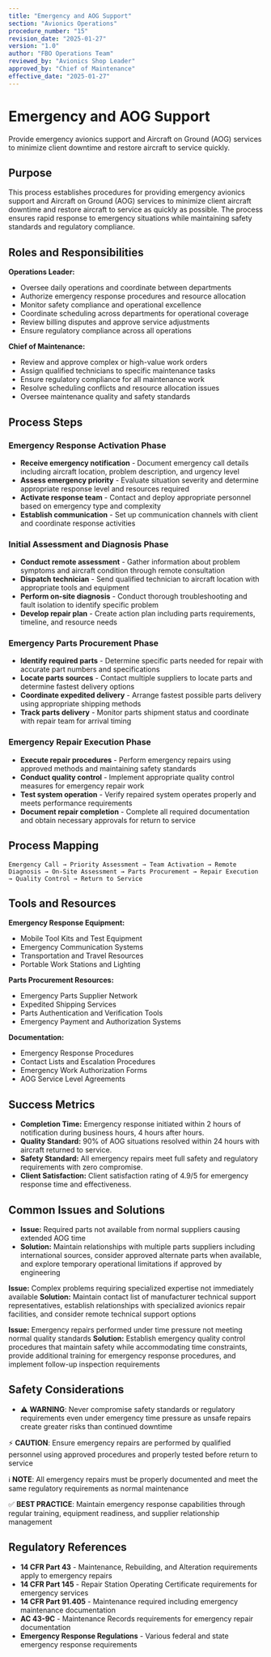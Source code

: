 ```yaml
---
title: "Emergency and AOG Support"
section: "Avionics Operations"
procedure_number: "15"
revision_date: "2025-01-27"
version: "1.0"
author: "FBO Operations Team"
reviewed_by: "Avionics Shop Leader"
approved_by: "Chief of Maintenance"
effective_date: "2025-01-27"
---
```


# Emergency and AOG Support

Provide emergency avionics support and Aircraft on Ground (AOG) services to minimize client downtime and restore aircraft to service quickly.

## Purpose

This process establishes procedures for providing emergency avionics support and Aircraft on Ground (AOG) services to minimize client aircraft downtime and restore aircraft to service as quickly as possible. The process ensures rapid response to emergency situations while maintaining safety standards and regulatory compliance.

## Roles and Responsibilities

**Operations Leader:**

- Oversee daily operations and coordinate between departments
- Authorize emergency response procedures and resource allocation
- Monitor safety compliance and operational excellence
- Coordinate scheduling across departments for operational coverage
- Review billing disputes and approve service adjustments
- Ensure regulatory compliance across all operations

**Chief of Maintenance:**

- Review and approve complex or high-value work orders
- Assign qualified technicians to specific maintenance tasks
- Ensure regulatory compliance for all maintenance work
- Resolve scheduling conflicts and resource allocation issues
- Oversee maintenance quality and safety standards
## Process Steps

### Emergency Response Activation Phase

- **Receive emergency notification** - Document emergency call details including aircraft location, problem description, and urgency level
- **Assess emergency priority** - Evaluate situation severity and determine appropriate response level and resources required
- **Activate response team** - Contact and deploy appropriate personnel based on emergency type and complexity
- **Establish communication** - Set up communication channels with client and coordinate response activities

### Initial Assessment and Diagnosis Phase

- **Conduct remote assessment** - Gather information about problem symptoms and aircraft condition through remote consultation
- **Dispatch technician** - Send qualified technician to aircraft location with appropriate tools and equipment
- **Perform on-site diagnosis** - Conduct thorough troubleshooting and fault isolation to identify specific problem
- **Develop repair plan** - Create action plan including parts requirements, timeline, and resource needs

### Emergency Parts Procurement Phase

- **Identify required parts** - Determine specific parts needed for repair with accurate part numbers and specifications
- **Locate parts sources** - Contact multiple suppliers to locate parts and determine fastest delivery options
- **Coordinate expedited delivery** - Arrange fastest possible parts delivery using appropriate shipping methods
- **Track parts delivery** - Monitor parts shipment status and coordinate with repair team for arrival timing

### Emergency Repair Execution Phase

- **Execute repair procedures** - Perform emergency repairs using approved methods and maintaining safety standards
- **Conduct quality control** - Implement appropriate quality control measures for emergency repair work
- **Test system operation** - Verify repaired system operates properly and meets performance requirements
- **Document repair completion** - Complete all required documentation and obtain necessary approvals for return to service

## Process Mapping

```
Emergency Call → Priority Assessment → Team Activation → Remote Diagnosis → On-Site Assessment → Parts Procurement → Repair Execution → Quality Control → Return to Service
```

## Tools and Resources

**Emergency Response Equipment:**

- Mobile Tool Kits and Test Equipment
- Emergency Communication Systems
- Transportation and Travel Resources
- Portable Work Stations and Lighting

**Parts Procurement Resources:**

- Emergency Parts Supplier Network
- Expedited Shipping Services
- Parts Authentication and Verification Tools
- Emergency Payment and Authorization Systems

**Documentation:**

- Emergency Response Procedures
- Contact Lists and Escalation Procedures
- Emergency Work Authorization Forms
- AOG Service Level Agreements

## Success Metrics

- **Completion Time:** Emergency response initiated within 2 hours of notification during business hours, 4 hours after hours.
- **Quality Standard:** 90% of AOG situations resolved within 24 hours with aircraft returned to service.
- **Safety Standard:** All emergency repairs meet full safety and regulatory requirements with zero compromise.
- **Client Satisfaction:** Client satisfaction rating of 4.9/5 for emergency response time and effectiveness.


## Common Issues and Solutions

- **Issue:** Required parts not available from normal suppliers causing extended AOG time
- **Solution:** Maintain relationships with multiple parts suppliers including international sources, consider approved alternate parts when available, and explore temporary operational limitations if approved by engineering






**Issue:** Complex problems requiring specialized expertise not immediately available
**Solution:** Maintain contact list of manufacturer technical support representatives, establish relationships with specialized avionics repair facilities, and consider remote technical support options

**Issue:** Emergency repairs performed under time pressure not meeting normal quality standards
**Solution:** Establish emergency quality control procedures that maintain safety while accommodating time constraints, provide additional training for emergency response procedures, and implement follow-up inspection requirements

## Safety Considerations

- ⚠️ **WARNING**: Never compromise safety standards or regulatory requirements even under emergency time pressure as unsafe repairs create greater risks than continued downtime



⚡ **CAUTION**: Ensure emergency repairs are performed by qualified personnel using approved procedures and properly tested before return to service

ℹ️ **NOTE**: All emergency repairs must be properly documented and meet the same regulatory requirements as normal maintenance

✅ **BEST PRACTICE**: Maintain emergency response capabilities through regular training, equipment readiness, and supplier relationship management

## Regulatory References

- **14 CFR Part 43** - Maintenance, Rebuilding, and Alteration requirements apply to emergency repairs
- **14 CFR Part 145** - Repair Station Operating Certificate requirements for emergency services
- **14 CFR Part 91.405** - Maintenance required including emergency maintenance documentation
- **AC 43-9C** - Maintenance Records requirements for emergency repair documentation
- **Emergency Response Regulations** - Various federal and state emergency response requirements
